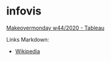 # infovis

[Makeovermonday w44/2020 - Tableau](https://ferhalvarez.github.io/infovis/w44_tableau.html)

Links Markdown:
* [Wikipedia](https://es.wikipedia.org/wiki/Markdown)
